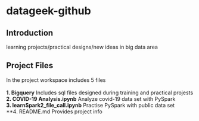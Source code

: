 # datageek-github

## Introduction
learning projects/practical designs/new ideas  in big data area

## Project Files
In the project workspace includes 5 files <br><br>
**1. Bigquery** Includes sql files designed during training and practical projests <br>
**2. COVID-19 Analysis.ipynb** Analyze covid-19 data set with PySpark <br>
**3. learnSpark2_file_call.ipynb** Practise PySpark with public data set <br>
**4. README.md Provides project info <br>


